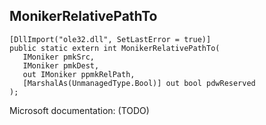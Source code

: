 ## MonikerRelativePathTo

```
[DllImport("ole32.dll", SetLastError = true)]
public static extern int MonikerRelativePathTo(
   IMoniker pmkSrc,
   IMoniker pmkDest,
   out IMoniker ppmkRelPath,
   [MarshalAs(UnmanagedType.Bool)] out bool pdwReserved
);
```

Microsoft documentation: (TODO)
